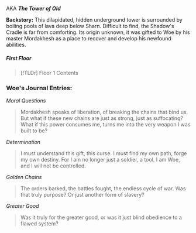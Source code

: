 AKA ***The Tower of Old***

**Backstory:** This dilapidated, hidden underground tower is surrounded by boiling pools of lava deep below Sharn. Difficult to find, the Shadow's Cradle is far from comforting. Its origin unknown, it was gifted to Woe by his master Mordakhesh as a place to recover and develop his newfound abilities.

##### First Floor

> [!TLDr] Floor 1
> Contents

### Woe's Journal Entries:

*Moral Questions*
> Mordakhesh speaks of liberation, of breaking the chains that bind us. But what if these new chains are just as strong, just as suffocating? What if this power consumes me, turns me into the very weapon I was built to be?

*Determination*
> I must understand this gift, this curse. I must find my own path, forge my own destiny. For I am no longer just a soldier, a tool. I am Woe, and I will not be controlled.

*Golden Chains*
> The orders barked, the battles fought, the endless cycle of war. Was that truly purpose? Or just another form of slavery?

*Greater Good*
> Was it truly for the greater good, or was it just blind obedience to a flawed system?